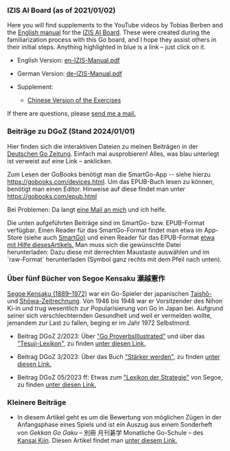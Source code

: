 ### IZIS AI Board (as of 2021/01/02)

Here you will find supplements to the YouTube videos by Tobias Berben and the [English manual](http://121.41.64.145:8089/book/English%20Manual%20%20V2.pdf) for the [IZIS AI Board](https://eurogojournal.com/blog/ai-go-board/). These were created during the familiarization process with this Go board, and I hope they assist others in their initial steps. Anything highlighted in blue is a link – just click on it.


*	English Version: <a href="https://github.com/ugroh/ugroh.github.io/blob/main/IZIS/en-IZIS-Manual.pdf" target="_blank"> en-IZIS-Manual.pdf</a> 

* German Version: <a href="https://github.com/ugroh/ugroh.github.io/blob/main/IZIS/de-IZIS-Manual.pdf" target="_blank">de-IZIS-Manual.pdf </a> 

* Supplement:
	* <a href="https://github.com/ugroh/ugroh.github.io/blob/main/IZIS/en-06-Ecercise-cn.pdf" target="_blank"> Chinese Version of the Exercises </a>    
	                                                          
If there are questions, please [send me a mail.](mailto:ugroh@mac.com) 



### Beiträge zu DGoZ (Stand 2024/01/01)

Hier finden sich die interaktiven Dateien zu meinen Beiträgen in der [Deutschen Go Zeitung](https://www.dgob.de/info-und-service/deutsche-go-zeitung/). Einfach mal ausprobieren! Alles, was blau unterlegt ist verweist auf eine Link –  anklicken.

Zum Lesen der GoBooks benötigt man die SmartGo-App -- siehe hierzu <https://gobooks.com/devices.html>. Um das EPUB-Buch lesen zu können, benötigt man einen Editor. Hinweise auf diese findet man unter <https://gobooks.com/epub.html>

Bei Problemen: Da langt [eine Mail an mich](mailto:ugroh@mac.com) und ich helfe.

Die unten aufgeführten Beiträge sind im SmartGo- bzw. EPUB-Format verfügbar. Einen Reader für das SmartGo-Format findet man etwa im App-Store (siehe auch [SmartGo)](https://smartgo.com) und einen Reader für das EPUB-Format [etwa mit Hilfe diesesArtikels.](https://www.chip.de/news/E-Book-Tools-fuer-Windows-10-Das-sind-die-Top-3_182511780.html) Man muss sich die gewünschte Datei herunterladen: Dazu diese mit derrechten Maustaste auswählen und im \`raw-Format\` herunterladen (Symbol ganz rechts mit dem Pfeil nach unten).

### Über fünf Bücher von Segoe Kensaku 瀬越憲作

[Segoe Kensaku (1889–1972)](https://senseis.xmp.net/?Segoe) war ein Go-Spieler der japanischen <a href="https://de.wikipedia.org/wiki/Taish%C5%8D-Zeit"> Taishō-</a> und <a href="https://de.wikipedia.org/wiki/Sh%C5%8Dwa-Zeit"> Shōwa-Zeitrechnung</a>. Von 1946 bis 1948 war er Vorsitzender des Nihon Ki-in und trug wesentlich zur Popularisierung von Go in Japan bei. Aufgrund seiner sich verschlechternden Gesundheit und weil er vermeiden wollte, jemandem zur Last zu fallen, beging er im Jahr 1972 Selbstmord.

* Beitrag DGoZ 2/2023: Über [\"Go ProverbsIllustrated\"](https://senseis.xmp.net/?GoProverbsIllustrated) und über das [\"Tesuji-Lexikon\"](https://senseis.xmp.net/?SegoeTesujiDictionary), zu finden [unter diesen Link.](https://ugroh.github.io/main/Beitrag-02-2023)

* Beitrag DGoZ 3/2023: Über das Buch [\"Stärker werden\"](https://senseis.xmp.net/?TheBookToIncreaseYourFightingStrengthAtGo), zu finden [unter diesen Link.](https://github.com/ugroh/ugroh.github.io/tree/main/Beitrag-03-2023)

* Beitrag DGoZ 05/2023 ff: Etwas zum [\"Lexikon der Strategie\"](https://www.amazon.co.jp/作戦辞典-瀬越-憲作/dp/4416686013) von Segoe, zu finden [unter diesen Link.](https://github.com/ugroh/ugroh.github.io/tree/main/Beitrag-05-2023)

### Kleinere Beiträge


* In diesem Artikel geht es um die Bewertung von möglichen Zügen in der Anfangsphase eines Spiels und ist ein Auszug aus einem Sonderheft von *Gekkan Go Gaku* – 別冊 月刊碁学 Monatliche Go-Schule – des [Kansai Kiin](https://senseis.xmp.net/?KansaiKiIn). Diesen Artikel findet man [unter diesem Link.](https://github.com/ugroh/ugroh.github.io/tree/main/Beitrag-Gefuehl)



